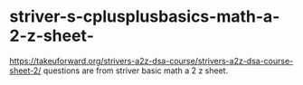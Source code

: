 # striver-s-cplusplusbasics-math-a-2-z-sheet-
https://takeuforward.org/strivers-a2z-dsa-course/strivers-a2z-dsa-course-sheet-2/
questions are from striver basic math a 2 z sheet. 
